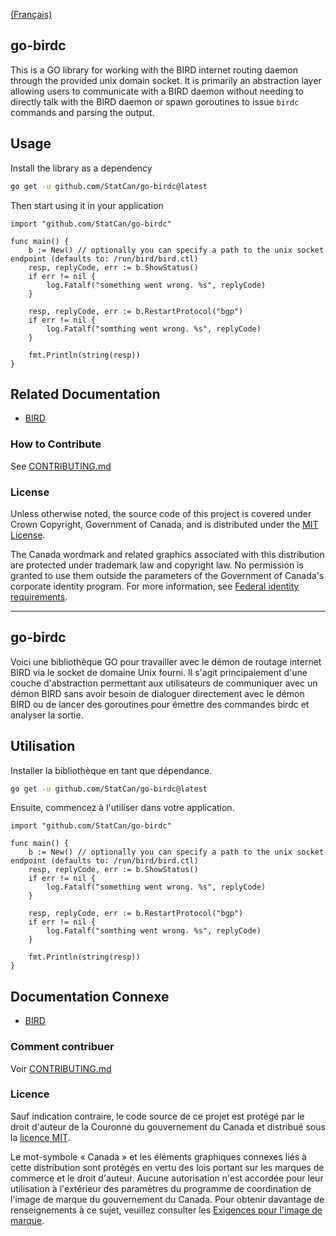 [(Français)](#le-nom-du-projet)

## go-birdc

This is a GO library for working with the BIRD internet routing daemon through the provided unix domain socket. It is primarily an abstraction layer allowing users to communicate with a BIRD daemon without needing to directly talk with the BIRD daemon or spawn goroutines to issue `birdc` commands and parsing the output.

## Usage

Install the library as a dependency

```bash
go get -u github.com/StatCan/go-birdc@latest
```

Then start using it in your application

```golang
import "github.com/StatCan/go-birdc"

func main() {
	b := New() // optionally you can specify a path to the unix socket endpoint (defaults to: /run/bird/bird.ctl)
	resp, replyCode, err := b.ShowStatus()
	if err != nil {
		log.Fatalf("something went wrong. %s", replyCode)
	}

	resp, replyCode, err := b.RestartProtocol("bgp")
	if err != nil {
		log.Fatalf("somthing went wrong. %s", replyCode)
	}

	fmt.Println(string(resp))
}

```

## Related Documentation

- [BIRD](https://gitlab.nic.cz/labs/bird/-/tree/v2.14/doc)

### How to Contribute

See [CONTRIBUTING.md](CONTRIBUTING.md)

### License

Unless otherwise noted, the source code of this project is covered under Crown Copyright, Government of Canada, and is distributed under the [MIT License](LICENSE).

The Canada wordmark and related graphics associated with this distribution are protected under trademark law and copyright law. No permission is granted to use them outside the parameters of the Government of Canada's corporate identity program. For more information, see [Federal identity requirements](https://www.canada.ca/en/treasury-board-secretariat/topics/government-communications/federal-identity-requirements.html).

______________________

## go-birdc

Voici une bibliothèque GO pour travailler avec le démon de routage internet BIRD via le socket de domaine Unix fourni. Il s'agit principalement d'une couche d'abstraction permettant aux utilisateurs de communiquer avec un démon BIRD sans avoir besoin de dialoguer directement avec le démon BIRD ou de lancer des goroutines pour émettre des commandes birdc et analyser la sortie.

## Utilisation

Installer la bibliothèque en tant que dépendance.

```bash
go get -u github.com/StatCan/go-birdc@latest
```

Ensuite, commencez à l'utiliser dans votre application.

```golang
import "github.com/StatCan/go-birdc"

func main() {
	b := New() // optionally you can specify a path to the unix socket endpoint (defaults to: /run/bird/bird.ctl)
	resp, replyCode, err := b.ShowStatus()
	if err != nil {
		log.Fatalf("something went wrong. %s", replyCode)
	}

	resp, replyCode, err := b.RestartProtocol("bgp")
	if err != nil {
		log.Fatalf("somthing went wrong. %s", replyCode)
	}

	fmt.Println(string(resp))
}

```

## Documentation Connexe

- [BIRD](https://gitlab.nic.cz/labs/bird/-/tree/v2.14/doc)

### Comment contribuer

Voir [CONTRIBUTING.md](CONTRIBUTING.md)

### Licence

Sauf indication contraire, le code source de ce projet est protégé par le droit d'auteur de la Couronne du gouvernement du Canada et distribué sous la [licence MIT](LICENSE).

Le mot-symbole « Canada » et les éléments graphiques connexes liés à cette distribution sont protégés en vertu des lois portant sur les marques de commerce et le droit d'auteur. Aucune autorisation n'est accordée pour leur utilisation à l'extérieur des paramètres du programme de coordination de l'image de marque du gouvernement du Canada. Pour obtenir davantage de renseignements à ce sujet, veuillez consulter les [Exigences pour l'image de marque](https://www.canada.ca/fr/secretariat-conseil-tresor/sujets/communications-gouvernementales/exigences-image-marque.html).
